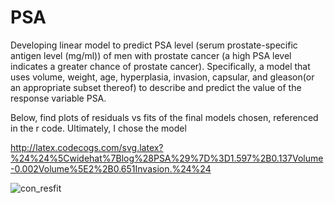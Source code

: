 # PSA
Developing linear model to predict PSA level (serum prostate-specific antigen level (mg/ml)) of men with prostate cancer (a high PSA level indicates a greater chance of prostate cancer). Specifically, a model that uses volume, weight, age, hyperplasia, invasion, capsular, and gleason(or an appropriate subset thereof) to describe and predict the value of the response variable PSA.

Below, find plots of residuals vs fits of the final models chosen, referenced in the r code. Ultimately, I chose the model

http://latex.codecogs.com/svg.latex?%24%24%5Cwidehat%7Blog%28PSA%29%7D%3D1.597%2B0.137Volume-0.002Volume%5E2%2B0.651Invasion.%24%24

![con_resfit](https://user-images.githubusercontent.com/31354616/30307949-c4ccfd46-9736-11e7-87fe-cfb9ef5d3f6c.png)
